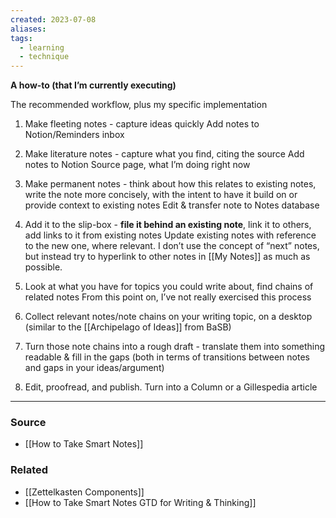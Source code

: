 ```yaml
---
created: 2023-07-08
aliases: 
tags:
  - learning
  - technique
---
```

**A how-to (that I’m currently executing)**

The recommended workflow, plus my specific implementation

1. Make fleeting notes - capture ideas quickly
	    Add notes to Notion/Reminders inbox
    
2. Make literature notes - capture what you find, citing the source
	    Add notes to Notion Source page, what I’m doing right now
    
3. Make permanent notes - think about how this relates to existing notes, write the note more concisely, with the intent to have it build on or provide context to existing notes
	    Edit & transfer note to Notes database
    
4. Add it to the slip-box - **file it behind an existing note**, link it to others, add links to it from existing notes
	    Update existing notes with reference to the new one, where relevant. I don’t use the concept of “next” notes, but instead try to hyperlink to other notes in [[My Notes]] as much as possible.
    
5. Look at what you have for topics you could write about, find chains of related notes
	    From this point on, I’ve not really exercised this process
    
6. Collect relevant notes/note chains on your writing topic, on a desktop (similar to the [[Archipelago of Ideas]]  from BaSB)
7. Turn those note chains into a rough draft - translate them into something readable & fill in the gaps (both in terms of transitions between notes and gaps in your ideas/argument)
8. Edit, proofread, and publish.
		Turn into a Column or a Gillespedia article

---

### Source
- [[How to Take Smart Notes]]

### Related
- [[Zettelkasten Components]] 
- [[How to Take Smart Notes  GTD for Writing & Thinking]]